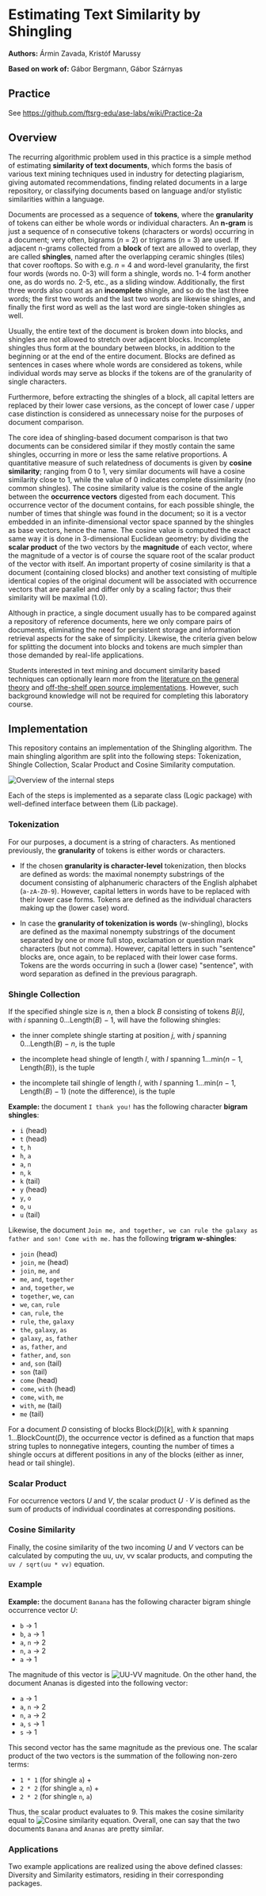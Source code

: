 # Estimating Text Similarity by Shingling

**Authors:** Ármin Zavada, Kristóf Marussy

**Based on work of:** Gábor Bergmann, Gábor Szárnyas

## Practice

See https://github.com/ftsrg-edu/ase-labs/wiki/Practice-2a

## Overview

The recurring algorithmic problem used in this practice is a simple method of estimating **similarity of text documents**, which forms the basis of various text mining techniques used in industry for detecting plagiarism, giving automated recommendations, finding related documents in a large repository, or classifying documents based on language and/or stylistic similarities within a language.

Documents are processed as a sequence of **tokens**, where the **granularity** of tokens can either be whole words or individual characters. An **n-gram** is just a sequence of n consecutive tokens (characters or words) occurring in a document; very often, bigrams (*n* = 2) or trigrams (*n* = 3) are used. If adjacent n-grams collected from a **block** of text are allowed to overlap, they are called **shingles**, named after the overlapping ceramic shingles (tiles) that cover rooftops. So with e.g. *n* = 4 and word-level granularity, the first four words (words no. 0-3) will form a shingle, words no. 1-4 form another one, as do words no. 2-5, etc., as a sliding window. Additionally, the first three words also count as an **incomplete** shingle, and so do the last three words; the first two words and the last two words are likewise shingles, and finally the first word as well as the last word are single-token shingles as well.

Usually, the entire text of the document is broken down into blocks, and shingles are not allowed to stretch over adjacent blocks. Incomplete shingles thus form at the boundary between blocks, in addition to the beginning or at the end of the entire document. Blocks are defined as sentences in cases where whole words are considered as tokens, while individual words may serve as blocks if the tokens are of the granularity of single characters.

Furthermore, before extracting the shingles of a block, all capital letters are replaced by their lower case versions, as the concept of lower case / upper case distinction is considered as unnecessary noise for the purposes of document comparison.

The core idea of shingling-based document comparison is that two documents can be considered similar if they mostly contain the same shingles, occurring in more or less the same relative proportions. A quantitative measure of such relatedness of documents is given by **cosine similarity**; ranging from 0 to 1, very similar documents will have a cosine similarity close to 1, while the value of 0 indicates complete dissimilarity (no common shingles). The cosine similarity value is the cosine of the angle between the **occurrence vectors** digested from each document. This occurrence vector of the document contains, for each possible shingle, the number of times that shingle was found in the document; so it is a vector embedded in an infinite-dimensional vector space spanned by the shingles as base vectors, hence the name. The cosine value is computed the exact same way it is done in 3-dimensional Euclidean geometry: by dividing the **scalar product** of the two vectors by the **magnitude** of each vector, where the magnitude of a vector is of course the square root of the scalar product of the vector with itself. An important property of cosine similarity is that a document (containing closed blocks) and another text consisting of multiple identical copies of the original document will be associated with occurrence vectors that are parallel and differ only by a scaling factor; thus their similarity will be maximal (1.0).

Although in practice, a single document usually has to be compared against a repository of reference documents, here we only compare pairs of documents, eliminating the need for persistent storage and information retrieval aspects for the sake of simplicity. Likewise, the criteria given below for splitting the document into blocks and tokens are much simpler than those demanded by real-life applications.

Students interested in text mining and document similarity based techniques can optionally learn more from the [literature on the general theory](http://nlp.stanford.edu/IR-book/html/htmledition/irbook.html) and [off-the-shelf open source implementations](https://lucidworks.com/post/whats-a-shingle-in-lucene-parlance/). However, such background knowledge will not be required for completing this laboratory course.

## Implementation

This repository contains an implementation of the Shingling algorithm. The main shingling algorithm are split into the following steps: Tokenization, Shingle Collection, Scalar Product and Cosine Similarity computation.

![Overview of the internal steps](assets/overview.png)

Each of the steps is implemented as a separate class (Logic package) with well-defined interface between them (Lib package).

### Tokenization

For our purposes, a document is a string of characters. As mentioned previously, the **granularity** of tokens is either words or characters.

* If the chosen **granularity is character-level** tokenization, then blocks are defined as words: the maximal nonempty substrings of the document consisting of alphanumeric characters of the English alphabet (`a-zA-Z0-9`). However, capital letters in words have to be replaced with their lower case forms. Tokens are defined as the individual characters making up the (lower case) word.

* In case the **granularity of tokenization is words** (w-shingling), blocks are defined as the maximal nonempty substrings of the document separated by one or more full stop, exclamation or question mark characters (but not comma). However, capital letters in such "sentence" blocks are, once again, to be replaced with their lower case forms. Tokens are the words occurring in such a (lower case) "sentence", with word separation as defined in the previous paragraph.

### Shingle Collection

If the specified shingle size is *n*, then a block *B* consisting of tokens *B[i]*, with *i* spanning 0...Length(*B*) − 1, will have the following shingles:

* the inner complete shingle starting at position *j*, with *j* spanning 0...Length(*B*) − *n*, is the tuple

* the incomplete head shingle of length *l*, with *l* spanning 1...min(*n* − 1, Length(*B*)), is the tuple

* the incomplete tail shingle of length *l*, with *l* spanning 1...min(*n* − 1, Length(*B*) − 1) (note the difference), is the tuple

**Example:**  the document `I thank you!` has the following character **bigram shingles**:

* `i` (head)
* `t` (head)
* `t`, `h`
* `h`, `a`
* `a`, `n`
* `n`, `k`
* `k` (tail)
* `y` (head)
* `y`, `o`
* `o`, `u`
* `u` (tail)

Likewise, the document `Join me, and together, we can rule the galaxy as father and son! Come with me.` has the following **trigram w-shingles**:

* `join` (head)
* `join`, `me` (head)
* `join`, `me`, `and`
* `me`, `and`, `together`
* `and`, `together`, `we`
* `together`, `we`, `can`
* `we`, `can`, `rule`
* `can`, `rule`, `the`
* `rule`, `the`, `galaxy`
* `the`, `galaxy`, `as`
* `galaxy`, `as`, `father`
* `as`, `father`, `and`
* `father`, `and`, `son`
* `and`, `son` (tail)
* `son` (tail)
* `come` (head)
* `come`, `with` (head)
* `come`, `with`, `me`
* `with`, `me` (tail)
* `me` (tail)

For a document *D* consisting of blocks Block(*D*)[*k*], with *k* spanning 1...BlockCount(*D*), the occurrence vector is defined as a function that maps string tuples to nonnegative integers, counting the number of times a shingle occurs at different positions in any of the blocks (either as inner, head or tail shingle).

### Scalar Product

For occurrence vectors *U* and *V*, the scalar product *U ⋅ V* is defined as the sum of products of individual coordinates at corresponding positions.

### Cosine Similarity

Finally, the cosine similarity of the two incoming *U* and *V* vectors can be calculated by computing the uu, uv, vv scalar products, and computing the `uv / sqrt(uu * vv)` equation.

### Example

**Example:** the document `Banana` has the following character bigram shingle occurrence vector *U*:

* `b` -> 1
* `b`, `a` -> 1
* `a`, `n` -> 2
* `n`, `a` -> 2
* `a` -> 1

The magnitude of this vector is ![UU-VV magnitude](assets/magnitude-11.png). On the other hand, the document Ananas is digested into the following vector:

* `a` -> 1
* `a`, `n` -> 2
* `n`, `a` -> 2
* `a`, `s` -> 1
* `s` -> 1

This second vector has the same magnitude as the previous one. The scalar product of the two vectors is the summation of the following non-zero terms:

* `1 * 1` (for shingle `a`) +
* `2 * 2` (for shingle `a`, `n`) +
* `2 * 2` (for shingle `n`, `a`)

Thus, the scalar product evaluates to 9. This makes the cosine similarity equal to ![Cosine similarity equation](assets/cosine-similarity-example.png). Overall, one can say that the two documents `Banana` and `Ananas` are pretty similar.

### Applications

Two example applications are realized using the above defined classes: Diversity and Similarity estimators, residing in their corresponding packages.

